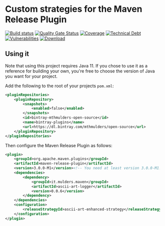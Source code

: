# Custom strategies for the Maven Release Plugin
[![Build status](https://github.com/mthmulders/custom-maven-release-strategies/actions/workflows/main.yml/badge.svg)](https://github.com/mthmulders/custom-maven-release-strategies/actions/workflows/main.yml)
[![Quality Gate Status](https://sonarcloud.io/api/project_badges/measure?project=it.mulders.maven%3Acustom-maven-release-strategies&metric=alert_status)](https://sonarcloud.io/dashboard?id=it.mulders.maven%3Acustom-maven-release-strategies)
[![Coverage](https://sonarcloud.io/api/project_badges/measure?project=it.mulders.maven%3Acustom-maven-release-strategies&metric=coverage)](https://sonarcloud.io/dashboard?id=it.mulders.maven%3Acustom-maven-release-strategies)
[![Technical Debt](https://sonarcloud.io/api/project_badges/measure?project=it.mulders.maven%3Acustom-maven-release-strategies&metric=sqale_index)](https://sonarcloud.io/dashboard?id=it.mulders.maven%3Acustom-maven-release-strategies)
[![Vulnerabilities](https://sonarcloud.io/api/project_badges/measure?project=it.mulders.maven%3Acustom-maven-release-strategies&metric=vulnerabilities)](https://sonarcloud.io/dashboard?id=it.mulders.maven%3Acustom-maven-release-strategies)
[![Download](https://api.bintray.com/packages/mthmulders/open-source/custom-release-strategies/images/download.svg) ](https://bintray.com/mthmulders/open-source/custom-release-strategies/_latestVersion)

## Using it

Note that using this project requires Java 11.
If you chose to use it as a reference for building your own, you're free to choose the version of Java you want for your project.

Add the following to the root of your projects `pom.xml`:

```xml
<pluginRepositories>
    <pluginRepository>
        <snapshots>
            <enabled>false</enabled>
        </snapshots>
        <id>bintray-mthmulders-open-source</id>
        <name>bintray-plugins</name>
        <url>https://dl.bintray.com/mthmulders/open-source</url>
    </pluginRepository>
</pluginRepositories>
```

Then configure the Maven Release Plugin as follows:

```xml
<plugin>
    <groupId>org.apache.maven.plugins</groupId>
    <artifactId>maven-release-plugin</artifactId>
    <version>3.0.0-M1</version><!-- You need at least version 3.0.0-M1! -->
    <dependencies>
        <dependency>
            <groupId>it.mulders.maven</groupId>
            <artifactId>ascii-art-logger</artifactId>
            <version>0.0.6</version>
        </dependency>
    </dependencies>
    <configuration>
        <releaseStrategyId>ascii-art-enhanced-strategy</releaseStrategyId>
    </configuration>
</plugin>
```